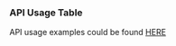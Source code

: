 ### API Usage Table
API usage examples could be found [HERE](https://documenter.getpostman.com/view/10375645/SzYT62Vn)
